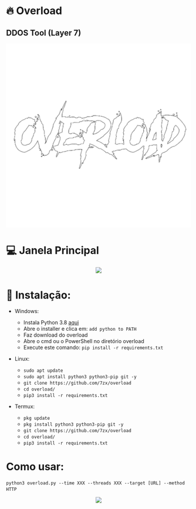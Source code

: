 # 🔥 Overload
## DDOS Tool (Layer 7)


<p align="center">
  <img src="https://raw.githubusercontent.com/7zx/overload/main/img/logo.png">
</p>

# :computer: Janela Principal
<p align="center">
  <img src="https://raw.githubusercontent.com/tanjilk/overload/main/img/imgshow.png">
</p>

# 🌙 Instalação:
* Windows:
  * Instala Python 3.8 [aqui](https://www.python.org/downloads/release/python-38)
  * Abre o installer e clica em: `add python to PATH`
  * Faz download do overload
  * Abre o cmd ou o PowerShell no diretório overload
  * Execute este comando: `pip install -r requirements.txt`

* Linux:
  * `sudo apt update`
  * `sudo apt install python3 python3-pip git -y`
  * `git clone https://github.com/7zx/overload`
  * `cd overload/`
  * `pip3 install -r requirements.txt`

* Termux:
  * `pkg update`
  * `pkg install python3 python3-pip git -y`
  * `git clone https://github.com/7zx/overload`
  * `cd overload/`
  * `pip3 install -r requirements.txt`

# Como usar:
```python3 overload.py --time XXX --threads XXX --target [URL] --method HTTP```

<p align="center">
  <img src="https://i.ibb.co/KmPnV9f/Impulse-SMS.png">
</p>
